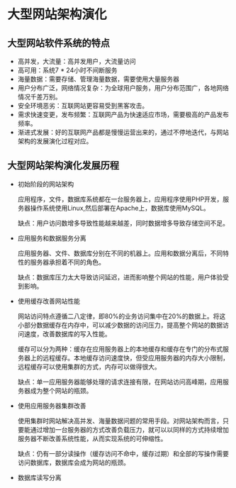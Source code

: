 # 大型网站架构演化

## 大型网站软件系统的特点
- 高并发，大流量：高并发用户，大流量访问
- 高可用：系统7 * 24小时不间断服务
- 海量数据：需要存储、管理海量数据，需要使用大量服务器
- 用户分布广泛，网络情况复杂：为全球用户服务，用户分布范围广，各地网络情况千差万别。
- 安全环境恶劣：互联网站更容易受到黑客攻击。
- 需求快速变更，发布频繁：互联网产品为快速适应市场，需要极高的产品发布频率。
- 渐进式发展：好的互联网产品都是慢慢运营出来的，通过不停地迭代，与网站架构的发展演化过程对应。

## 大型网站架构演化发展历程
- 初始阶段的网站架构

  应用程序，文件，数据库系统都在一台服务器上，应用程序使用PHP开发，服务器操作系统使用Linux,然后部署在Apache上，数据库使用MySQL。
  
  缺点：用户访问数增多导致性能越来越差，同时数据增多导致存储空间不足。

- 应用服务和数据服务分离

  应用服务器、文件、数据库分别在不同的机器上。应用和数据分离后，不同特性的服务器承担着不同的角色。
  
  缺点：数据库压力太大导致访问延迟，进而影响整个网站的性能，用户体验受到影响。
 
- 使用缓存改善网站性能

  网站访问特点遵循二八定律，即80%的业务访问集中在20%的数据上。将这小部分数据缓存在内存中，可以减少数据的访问压力，提高整个网站的数据访问速度，改善数据库的写入性能。
  
  缓存可以分为两种：缓存在应用服务器上的本地缓存和缓存在专门的分布式服务器上的远程缓存。本地缓存访问速度快，但受应用服务器的内存大小限制，远程缓存可以使用集群的方式，内存可以做得很大。
  
  缺点：单一应用服务器能够处理的请求连接有限，在网站访问高峰期，应用服务器成为整个网站的瓶颈。
  
- 使用应用服务器集群改善

  使用集群时网站解决高并发、海量数据问题的常用手段。对网站架构而言，只要能通过增加一台服务器的方式改善负载压力，就可以以同样的方式持续增加服务器不断改善系统性能，从而实现系统的可伸缩性。
  
  缺点：仍有一部分读操作（缓存访问不命中，缓存过期）和全部的写操作需要访问数据库，数据库会成为网站的瓶颈。
  
- 数据库读写分离

  
